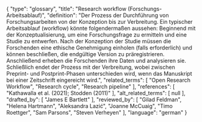 {
    "type": "glossary",
    "title": "Research workflow (Forschungs-Arbeitsablauf)",
    "definition": "Der Prozess der Durchführung von Forschungsarbeiten von der Konzeption bis zur Verbreitung. Ein typischer Arbeitsablauf (workflow) könnte folgendermaßen aussehen: Beginnend mit der Konzeptualisierung, um eine Forschungsfrage zu ermitteln und eine Studie zu entwerfen. Nach der Konzeption der Studie müssen die Forschenden eine ethische Genehmigung einholen (falls erforderlich) und können beschließen, die endgültige Version zu präregistrieren. Anschließend erheben die Forschenden ihre Daten und analysieren sie. Schließlich endet der Prozess mit der Verbreitung, wobei zwischen Preprint- und Postprint-Phasen unterschieden wird, wenn das Manuskript bei einer Zeitschrift eingereicht wird.",
    "related_terms": [
        "Open Research Workflow",
        "Research cycle",
        "Research pipeline"
    ],
    "references": [
        "Kathawalla et al. (2021); Stodden (2011)"
    ],
    "alt_related_terms": [
        null
    ],
    "drafted_by": [
        "James E Bartlett"
    ],
    "reviewed_by": [
        "Gilad Feldman",
        "Helena Hartmann",
        "Aleksandra Lazić",
        "Joanne McCuaig",
        "Timo Roettger",
        "Sam Parsons",
        "Steven Verheyen"
    ],
    "language": "german"
}

